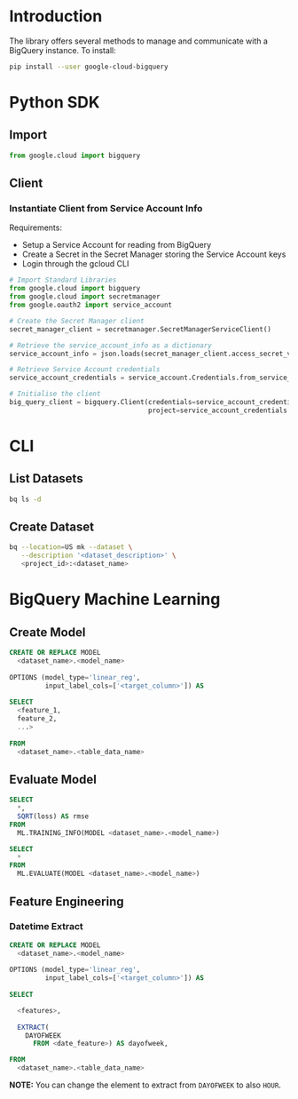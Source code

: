 # Introduction
The library offers several methods to manage and communicate with a BigQuery instance.
To install:
``` bash
pip install --user google-cloud-bigquery
```

# Python SDK
## Import
``` python
from google.cloud import bigquery
```

## Client
### Instantiate Client from Service Account Info
Requirements:
- Setup a Service Account for reading from BigQuery
- Create a Secret in the Secret Manager storing the Service Account keys
- Login through the gcloud CLI
``` python
# Import Standard Libraries
from google.cloud import bigquery
from google.cloud import secretmanager
from google.oauth2 import service_account

# Create the Secret Manager client
secret_manager_client = secretmanager.SecretManagerServiceClient()

# Retrieve the service_account_info as a dictionary
service_account_info = json.loads(secret_manager_client.access_secret_version(name='projects/{}/secrets/{}/versions/{}'.format(project_id, service_account_secret_name, service_account_secret_version)).payload.data.decode("utf-8"))

# Retrieve Service Account credentials
service_account_credentials = service_account.Credentials.from_service_account_info(service_account_info)

# Initialise the client
big_query_client = bigquery.Client(credentials=service_account_credentials, 
                                   project=service_account_credentials.project_id)
```

# CLI
## List Datasets
``` bash
bq ls -d
```
## Create Dataset
``` bash
bq --location=US mk --dataset \
   --description '<dataset_description>' \
   <project_id>:<dataset_name>
```
# BigQuery Machine Learning
## Create Model
``` sql
CREATE OR REPLACE MODEL
  <dataset_name>.<model_name> 
  
OPTIONS (model_type='linear_reg',
         input_label_cols=['<target_column>']) AS
         
SELECT
  <feature_1,
  feature_2,
  ...>
  
FROM
  <dataset_name>.<table_data_name>
```
## Evaluate Model
``` sql
SELECT
  *,
  SQRT(loss) AS rmse
FROM
  ML.TRAINING_INFO(MODEL <dataset_name>.<model_name>)
```
```sql
SELECT
  *
FROM
  ML.EVALUATE(MODEL <dataset_name>.<model_name>)
```
## Feature Engineering
### Datetime Extract
```sql
CREATE OR REPLACE MODEL
  <dataset_name>.<model_name> 
  
OPTIONS (model_type='linear_reg',
         input_label_cols=['<target_column>']) AS
         
SELECT

  <features>,
  
  EXTRACT(
    DAYOFWEEK
      FROM <date_feature>) AS dayofweek,

FROM
  <dataset_name>.<table_data_name>
```
**NOTE:** You can change the element to extract from `DAYOFWEEK` to also `HOUR`.